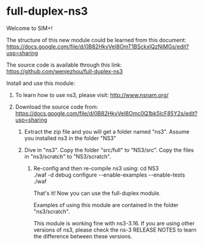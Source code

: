 # full-duplex-ns3

Welcome to SIM+!

The structure of this new module could be learned from this document:
https://docs.google.com/file/d/0B82HkvVeI8OmT1BSckxlQzNiMGs/edit?usp=sharing

The source code is available through this link:
https://github.com/wenjezhou/full-duplex-ns3

Install and use this module:

1.  To learn how to use ns3, please visit: http://www.nsnam.org/

2.  Download the source code from:
    https://docs.google.com/file/d/0B82HkvVeI8Omc0Q1bk5IcF85Y2s/edit?usp=sharing

    1.  Extract the zip file and you will get a folder named "ns3". Assume you
        installed ns3 in the folder "NS3"

    2.  Dive in "ns3". Copy the folder "src/full" to "NS3/src". Copy the files
        in "ns3/scratch" to "NS3/scratch".

        1.  Re-config and then re-compile ns3 using: cd NS3 \
            ./waf -d debug configure --enable-examples --enable-tests ./waf

            That's it! Now you can use the full-duplex module.

            Examples of using this module are contained in the folder
            "ns3/scratch".

            This module is working fine with ns3-3.16. If you are using other
            versions of ns3, please check the ns-3 RELEASE NOTES to learn the
            difference between these versions.
